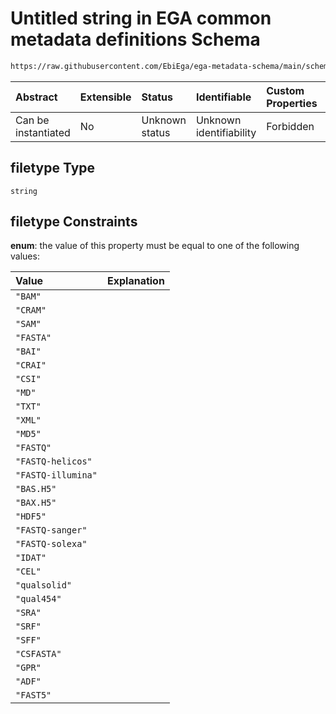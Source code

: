 # Untitled string in EGA common metadata definitions Schema

```txt
https://raw.githubusercontent.com/EbiEga/ega-metadata-schema/main/schemas/EGA.common-definitions.json#/$defs/assayFiletypes/properties/filetype
```



| Abstract            | Extensible | Status         | Identifiable            | Custom Properties | Additional Properties | Access Restrictions | Defined In                                                                                           |
| :------------------ | :--------- | :------------- | :---------------------- | :---------------- | :-------------------- | :------------------ | :--------------------------------------------------------------------------------------------------- |
| Can be instantiated | No         | Unknown status | Unknown identifiability | Forbidden         | Allowed               | none                | [EGA.common-definitions.json\*](../../../schemas/EGA.common-definitions.json "open original schema") |

## filetype Type

`string`

## filetype Constraints

**enum**: the value of this property must be equal to one of the following values:

| Value              | Explanation |
| :----------------- | :---------- |
| `"BAM"`            |             |
| `"CRAM"`           |             |
| `"SAM"`            |             |
| `"FASTA"`          |             |
| `"BAI"`            |             |
| `"CRAI"`           |             |
| `"CSI"`            |             |
| `"MD"`             |             |
| `"TXT"`            |             |
| `"XML"`            |             |
| `"MD5"`            |             |
| `"FASTQ"`          |             |
| `"FASTQ-helicos"`  |             |
| `"FASTQ-illumina"` |             |
| `"BAS.H5"`         |             |
| `"BAX.H5"`         |             |
| `"HDF5"`           |             |
| `"FASTQ-sanger"`   |             |
| `"FASTQ-solexa"`   |             |
| `"IDAT"`           |             |
| `"CEL"`            |             |
| `"qualsolid"`      |             |
| `"qual454"`        |             |
| `"SRA"`            |             |
| `"SRF"`            |             |
| `"SFF"`            |             |
| `"CSFASTA"`        |             |
| `"GPR"`            |             |
| `"ADF"`            |             |
| `"FAST5"`          |             |
